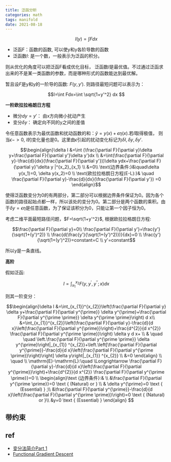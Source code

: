 ```yaml
---
title: 泛函分析
categories: math
tags: manifold
date: 2021-08-18
---
```


$$I(y)=\int Fdx$$


- 泛函F：函数的函数, 可以使y和y各阶导数的函数
- 泛函数$I$: 是一个数，一般表示为泛函的积分。

则从优化的角度可以把泛函F看成优化目标， 泛函数$I$是最优值。不过通过泛函求出来的不是某一类函数的参数，而是哪种形式的函数能达到最优解。

暂且设$F$是y和y的一阶导的函数: $F(y,y')$. 则路径最短问题可以表示为：

$$I=\int Fdx=\int \sqrt{1+y'^2} dx $$

**一阶欧拉拉格朗日方程**

- 微分$dy=y'$： 由x方向微小扰动产生
- 变分$\delta y$： 确定向不同的y之间的差值

令任意函数表示为最优函数和扰动函数的和：$\tilde{y}=y(x)+\epsilon\eta(x)$.若$I$取得极值， 则当$\epsilon ->0$, $I$的变化量也是0。这里由$\epsilon$引起的扰动变化标记为$\delta I, \delta y, \delta y'$.

$$\begin{align}\delta I &=\int (\frac{\partial F}{\partial y}\delta y+\frac{\partial F}{\partial y'}\delta y')dx \\
&=\int(\frac{\partial F}{\partial y}-\frac{d}{dx}(\frac{\partial F}{\partial y'}))\delta ydx+\frac{\partial F}{\partial y}'\delta y |^{x_2}_{x_1} \\
&=0\\
\text{边界条件:}&\quad\delta y(x_1)=0, \delta y(x_2)=0 \\
\text{欧拉拉格朗日方程(E-L):}& \quad \frac{\partial F}{\partial y}-\frac{d}{dx}(\frac{\partial F}{\partial y'}) =0 \end{align}$$

使得泛函数变分为0的有两部分，第二部分可以根据边界条件保证为0。因为各个函数的路径起始点都一样，所以该处的变分为0。第二部分是两个函数的乘积。由于$\delta y=\epsilon \eta$是任意函数，为了保证该积分为0，只能让第一个因子恒为0。

考虑二维平面最短路径问题，$F=\sqrt{1+y'^2}$, 根据欧拉拉格朗日方程:

$$\frac{\partial F}{\partial y}=0\\
\frac{\partial F}{\partial y'}=\frac{y'}{\sqrt(1+(y')^2)} \\
\frac{d(\frac{y'}{\sqrt(1+(y')^2)})}{dx}=0 \\
\frac{y'}{\sqrt(1+(y')^2)}=constant=C \\
y'=constant$$

所以y是一条直线。

**高阶**

假如泛函: 

$$I=\int_{x_{1}}^{x_{2}} F\left(y, y^{\prime}, y^{\prime \prime} ; x\right) d x$$

则其一阶变分：

$$\begin{align}\delta I &=\int_{x_{1}}^{x_{2}}\left(\frac{\partial F}{\partial y} \delta y+\frac{\partial F}{\partial y^{\prime}} \delta y^{\prime}+\frac{\partial F}{\partial y^{\prime \prime}} \delta y^{\prime \prime}\right) d x\\
&=\int_{x_{1}}^{x_{2}}\left(\frac{\partial F}{\partial y}-\frac{d}{d x}\left(\frac{\partial F}{\partial y^{\prime}}\right)+\frac{d^{2}}{d x^{2}} \frac{\partial F}{\partial y^{\prime \prime}}\right) \delta y d x+ \\
& \quad \quad \left.\frac{\partial F}{\partial y^{\prime \prime}} \delta y^{\prime}\right|_{x_{1}} ^{x_{2}}+\left.\left[\frac{\partial F}{\partial y^{\prime}}-\frac{d}{d x}\left(\frac{\partial F}{\partial y^{\prime \prime}}\right)\right] \delta y\right|_{x_{1}} ^{x_{2}}   \\
&=0 \end{align} \\
\quad \\
\mathrm{E}-\mathrm{L}:\quad \Longrightarrow  \frac{\partial F}{\partial y}-\frac{d}{d x}\left(\frac{\partial F}{\partial y^{\prime}}\right)+\frac{d^{2}}{d x^{2}} \frac{\partial F}{\partial y^{\prime \prime}}=0 \\
\begin{align}\text {边界条件}:& \\
&\frac{\partial F}{\partial y^{\prime \prime}}=0 \text { (Natural) or } \\
& \delta y^{\prime}=0 \text { (Essential) } ;\\
&\frac{\partial F}{\partial y^{\prime}}-\frac{d}{d x}\left(\frac{\partial F}{\partial y^{\prime \prime}}\right)=0 \text { (Natural) or }\\
&y=0 \text { (Essential) }
\end{align}
$$




## 带约束



## ref

- [变分法简介Part 1](https://zhuanlan.zhihu.com/p/20718489)
- [Functional Gradient Descent](https://www.cs.cmu.edu/~16831-f12/notes/F12/16831_lecture21_danielsm.pdf)